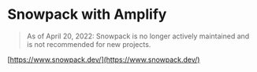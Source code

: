 # Snowpack with Amplify

> As of April 20, 2022: Snowpack is no longer actively maintained and is not recommended for new projects.


[https://www.snowpack.dev/](https://www.snowpack.dev/)
